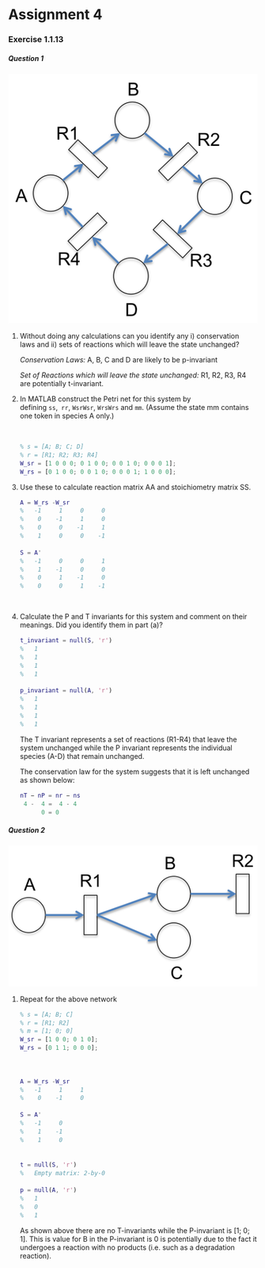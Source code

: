 # Assignment 4

### Exercise 1.1.13

##### Question 1

![petrinetA](petrinetA.png)

1. Without doing any calculations can you identify any i) conservation laws and ii) sets of reactions which will leave the state unchanged?

   *Conservation Laws:*  A, B, C and D are likely to be p-invariant

   *Set of Reactions which will leave the state unchanged:* R1, R2, R3, R4 are potentially t-invariant.


2. In MATLAB construct the Petri net for this system by defining `ss`,` rr`, `WsrWsr`, `WrsWrs` and `mm`. (Assume the state mm contains one token in species A only.) 

   ​

   ```matlab
   % s = [A; B; C; D]
   % r = [R1; R2; R3; R4]
   W_sr = [1 0 0 0; 0 1 0 0; 0 0 1 0; 0 0 0 1];
   W_rs = [0 1 0 0; 0 0 1 0; 0 0 0 1; 1 0 0 0]; 
   ```


3.  Use these to calculate reaction matrix AA and stoichiometry matrix SS.


    ```matlab
    A = W_rs -W_sr
    %   -1     1     0     0
    %    0    -1     1     0
    %    0     0    -1     1
    %    1     0     0    -1

    S = A'
    %   -1     0     0     1
    %    1    -1     0     0
    %    0     1    -1     0
    %    0     0     1    -1
    ```

    ​

4.  Calculate the P and T invariants for this system and comment on their meanings. Did you identify them in part (a)?

    ```matlab
    t_invariant = null(S, 'r')
    %   1
    %   1
    %   1
    %   1

    p_invariant = null(A, 'r')
    %   1
    %   1
    %   1
    %   1

    ```

    The T invariant represents a set of reactions (R1-R4) that leave the system unchanged while the P invariant represents the individual species (A-D) that remain unchanged. 

    The conservation law for the system suggests that it is left unchanged as shown below:

    ```matlab
    nT − nP = nr − ns
     4 -  4 =  4 - 4 
    	  0 = 0  
    ```


##### Question 2

 ![petrinetB](petrinetB.png)

1. Repeat for the above network


   ```matlab
   % s = [A; B; C]
   % r = [R1; R2]
   % m = [1; 0; 0]
   W_sr = [1 0 0; 0 1 0]; 
   W_rs = [0 1 1; 0 0 0]; 



   A = W_rs -W_sr
   %   -1     1     1
   %    0    -1     0

   S = A'
   %   -1     0
   %    1    -1
   %    1     0


   t = null(S, 'r')
   %   Empty matrix: 2-by-0

   p = null(A, 'r')
   %   1
   %   0
   %   1
   ```

   As shown above there are no T-invariants while the P-invariant is [1; 0; 1]. This is value for B in the P-invariant is 0 is potentially due to the fact it undergoes a reaction with no products (i.e. such as a degradation reaction).

   ​